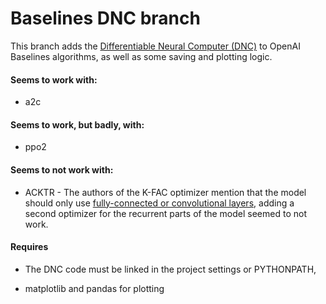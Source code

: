 # Baselines DNC branch

This branch adds the [Differentiable Neural Computer (DNC)](https://github.com/deepmind/dnc) to OpenAI Baselines algorithms, as well as some saving and plotting logic.


#### Seems to work with:

- a2c

#### Seems to work, but badly, with:

- ppo2

#### Seems to not work with:

- ACKTR - The authors of the K-FAC optimizer mention that the model should only use 
[fully-connected or convolutional layers](https://github.com/tensorflow/tensorflow/tree/master/tensorflow/contrib/kfac),
adding a second optimizer for the recurrent parts of the model seemed to not work.


#### Requires
- The DNC code must be linked in the project settings or PYTHONPATH,

- matplotlib and pandas for plotting